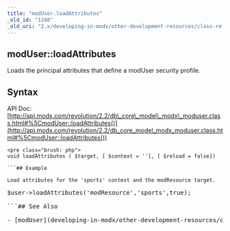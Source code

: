 ```yaml
---
title: "modUser.loadAttributes"
_old_id: "1348"
_old_uri: "2.x/developing-in-modx/other-development-resources/class-reference/moduser/moduser.loadattributes"
---
```


## modUser::loadAttributes

Loads the principal attributes that define a modUser security profile.

## Syntax

API Doc: [http://api.modx.com/revolution/2.2/db\_core\_model\_modx\_moduser.class.html#%5CmodUser::loadAttributes()](http://api.modx.com/revolution/2.2/db_core_model_modx_moduser.class.html#%5CmodUser::loadAttributes())

```
<pre class="brush: php">
void loadAttributes ( $target, [ $context = ''], [ $reload = false])

```## Example

Load attributes for the 'sports' context and the modResource target.

```
<pre class="brush: php">
$user->loadAttributes('modResource','sports',true);

```## See Also

- [modUser](developing-in-modx/other-development-resources/class-reference/moduser "modUser")